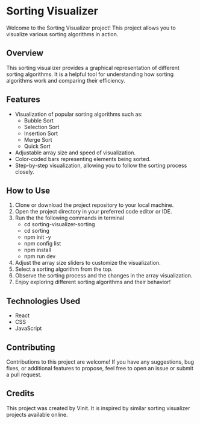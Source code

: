 # Sorting Visualizer

Welcome to the Sorting Visualizer project! This project allows you to visualize various sorting algorithms in action.

## Overview

This sorting visualizer provides a graphical representation of different sorting algorithms. It is a helpful tool for understanding how sorting algorithms work and comparing their efficiency.

## Features

- Visualization of popular sorting algorithms such as:
  - Bubble Sort
  - Selection Sort
  - Insertion Sort
  - Merge Sort
  - Quick Sort
- Adjustable array size and speed of visualization.
- Color-coded bars representing elements being sorted.
- Step-by-step visualization, allowing you to follow the sorting process closely.

## How to Use

1. Clone or download the project repository to your local machine.
2. Open the project directory in your preferred code editor or IDE.
3. Run the the following commands in terminal
     - cd sorting-visualizer-sorting
     - cd sorting
     - npm init -y
     - npm config list
     - npm install
     - npm run dev
5. Adjust the array size sliders to customize the visualization.
6. Select a sorting algorithm from the top.
7. Observe the sorting process and the changes in the array visualization.
8. Enjoy exploring different sorting algorithms and their behavior!

## Technologies Used
- React
- CSS
- JavaScript

## Contributing

Contributions to this project are welcome! If you have any suggestions, bug fixes, or additional features to propose, feel free to open an issue or submit a pull request.

## Credits

This project was created by Vinit. It is inspired by similar sorting visualizer projects available online.



